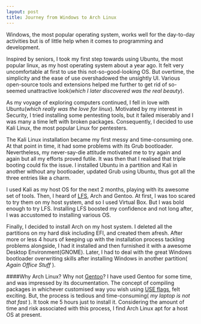 ```yaml
---
layout: post
title: Journey from Windows to Arch Linux
---
```

Windows, the most popular operating system, works well for the day-to-day activities but is of little help when it comes to programming and development.  

Inspired by seniors, I took my first step towards using Ubuntu, the most popular linux, as my host operating system about a year ago. It felt very uncomfortable at first to use this not-so-good-looking OS. But overtime, the simplicity and the ease of use overshadowed the unsightly UI. Various open-source tools and extensions helped me further to get rid of so-seemed unattractive look(_which I later discovered was the real beauty_).  

As my voyage of exploring computers continued, I fell in love with Ubuntu(_which really was the love for linux_). Motivated by my interest in Security, I tried installing some pentesting tools, but it failed miserably and I was many a time left with broken packages. Consequently, I decided to use Kali Linux, the most popular Linux for pentesters.  

The Kali Linux installation became my first messy and time-consuming one. At that point in time, it had some problems with its Grub bootloader. Nevertheless, my never-say-die attitude motivated me to try again and again but all my efforts proved futile. It was then that I realised that triple booting could fix the issue. I installed Ubuntu in a partition and Kali in another without any bootloader, updated Grub using Ubuntu, thus got all the three entries like a charm.  

I used Kali as my host OS for the next 2 months, playing with its awesome set of tools. Then, I heard of [LFS](http://www.linuxfromscratch.org/lfs/), Arch and Gentoo. At first, I was too scared to try them on my host system, and so I used Virtual Box. But I was bold enough to try LFS. Installing LFS boosted my confidence and not long after, I was accustomed to installing various OS.

Finally, I decided to install Arch on my host system. I deleted all the partitions on my hard disk including EFI, and created them afresh. After more or less 4 hours of keeping up with the installation process tackling problems alongside, I had it installed and then furnished it with a awesome Desktop Environment(GNOME). Later, I had to deal with the great Windows bootloader overwriting skills after installing Windows in another partition( _Again Office Stuff_ ).

####Why Arch Linux?
Why not [Gentoo](https://www.gentoo.org/)? I have used Gentoo for some time, and was impressed by its documentation. The concept of compiling packages in whichever customised way you wish using [USE flags](https://wiki.gentoo.org/wiki/USE_flag), felt exciting. But, the process is tedious and time-consuming( _my laptop is not that fast_ ). It took me 5 hours just to install it. Considering the amount of time and risk associated with this process, I find Arch Linux apt for a host OS at present.
